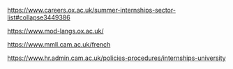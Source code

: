 https://www.careers.ox.ac.uk/summer-internships-sector-list#collapse3449386

https://www.mod-langs.ox.ac.uk/

https://www.mmll.cam.ac.uk/french

https://www.hr.admin.cam.ac.uk/policies-procedures/internships-university
